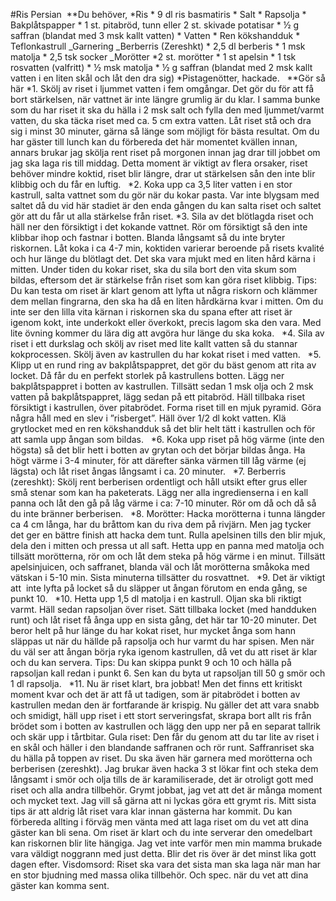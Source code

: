 #Ris Persian 
**Du behöver,
*Ris
    * 9 dl ris basmatiris
    * Salt
    * Rapsolja
    * Bakplåtspapper
    * 1 st. pitabröd, tunn eller 2 st. skivade potatisar
    * ½ g saffran (blandat med 3 msk kallt vatten)
    * Vatten
    * Ren kökshandduk
    * Teflonkastrull
_Garnering
_Berberris (Zereshkt)
    * 2,5 dl berberis
    * 1 msk matolja
    * 2,5 tsk socker
_Morötter
    *2 st. morötter
    * 1 st apelsin
    * 1 tsk rosvatten (valfritt)
    * ½ msk matolja
    * ½ g saffran (blandat med 2 msk kallt vatten i en liten skål och låt den dra sig)
*Pistagenötter, hackade.
 
**Gör så här
*1.
Skölj av riset i ljummet vatten i fem omgångar. Det gör du för att få bort stärkelsen, när vattnet är inte längre grumlig är du klar. I samma bunke som du har riset it ska du hälla i 2 msk salt och fylla den med ljummet/varmt vatten, du ska täcka riset med ca. 5 cm extra vatten.
Låt riset stå och dra sig i minst 30 minuter, gärna så länge som möjligt för bästa resultat. Om du har gäster till lunch kan du förbereda det här momentet kvällen innan, annars brukar jag skölja rent riset på morgonen innan jag drar till jobbet om jag ska laga ris till middag. Detta moment är viktigt av flera orsaker, riset behöver mindre koktid, riset blir längre, drar ut stärkelsen sån den inte blir klibbig och du får en luftig.
 
*2.
Koka upp ca 3,5 liter vatten i en stor kastrull, salta vattnet som du gör när du kokar pasta. Var inte blygsam med saltet då du vid här stadiet är den enda gången du kan salta riset och saltet gör att du får ut alla stärkelse från riset.
*3.
Sila av det blötlagda riset och häll ner den försiktigt i det kokande vattnet. Rör om försiktigt så den inte klibbar ihop och fastnar i botten. Blanda långsamt så du inte bryter riskornen. Låt koka i ca 4-7 min, koktiden varierar beroende på risets kvalité och hur länge du blötlagt det. Det ska vara mjukt med en liten hård kärna i mitten.
Under tiden du kokar riset, ska du sila bort den vita skum som bildas, eftersom det är stärkelse från riset som kan göra riset klibbig.
Tips: Du kan testa om riset är klart genom att lyfta ut några riskorn och klämmer dem mellan fingrarna, den ska ha då en liten hårdkärna kvar i mitten. Om du inte ser den lilla vita kärnan i riskornen ska du spana efter att riset är igenom kokt, inte underkokt eller överkokt, precis lagom ska den vara. Med lite övning kommer du lära dig att avgöra hur länge du ska koka.
 
*4.
Sila av riset i ett durkslag och skölj av riset med lite kallt vatten så du stannar kokprocessen. Skölj även av kastrullen du har kokat riset i med vatten.
 
*5.
Klipp ut en rund ring av bakplåtspappret, det gör du bäst genom att rita av locket. Då får du en perfekt storlek på kastrullens botten.
Lägg ner bakplåtspappret i botten av kastrullen. Tillsätt sedan 1 msk olja och 2 msk vatten på bakplåtspappret, lägg sedan på ett pitabröd. Häll tillbaka riset försiktigt i kastrullen, över pitabrödet. Forma riset till en mjuk pyramid. Göra några håll med en slev i ”risberget”. Häll över 1/2 dl kokt vatten. Klä grytlocket med en ren kökshandduk så det blir helt tätt i kastrullen och för att samla upp ångan som bildas.
 
*6.
Koka upp riset på hög värme (inte den högsta) så det blir hett i botten av grytan och det börjar bildas ånga. Ha högt värme i 3-4 minuter, för att därefter sänka värmen till låg värme (ej lägsta) och låt riset ångas långsamt i ca. 20 minuter.
 
*7.
Berberris (zereshkt): Skölj rent berberisen ordentligt och håll utsikt efter grus eller små stenar som kan ha paketerats. Lägg ner alla ingredienserna i en kall panna och låt den gå på låg värme i ca: 7-10 minuter. Rör om då och då så du inte bränner berberisen.
 
*8.
Morötter: Hacka morötterna i tunna längder ca 4 cm långa, har du bråttom kan du riva dem på rivjärn. Men jag tycker det ger en bättre finish att hacka dem tunt. Rulla apelsinen tills den blir mjuk, dela den i mitten och pressa ut all saft. Hetta upp en panna med matolja och tillsätt morötterna, rör om och låt dem steka på hög värme i en minut. Tillsätt apelsinjuicen, och saffranet, blanda väl och låt morötterna småkoka med vätskan i 5-10 min. Sista minuterna tillsätter du rosvattnet.
 
*9.
Det är viktigt att  inte lyfta på locket så du släpper ut ångan förutom en enda gång, se punkt 10.
 
*10.
Hetta upp 1,5 dl matolja i en kastrull. Oljan ska bli riktigt varmt. Häll sedan rapsoljan över riset. Sätt tillbaka locket (med handduken runt) och låt riset få ånga upp en sista gång, det här tar 10-20 minuter. Det beror helt på hur länge du har kokat riset, hur mycket ånga som hann släppas ut när du hällde på rapsolja och hur varmt du har spisen. Men när du väl ser att ångan börja ryka igenom kastrullen, då vet du att riset är klar och du kan servera.
Tips: Du kan skippa punkt 9 och 10 och hälla på rapsoljan kall redan i punkt 6. Sen kan du byta ut rapsoljan till 50 g smör och 1 dl rapsolja.
 
*11.
Nu är riset klart, bra jobbat! Men det finns ett kritiskt moment kvar och det är att få ut tadigen, som är pitabrödet i botten av kastrullen medan den är fortfarande är krispig. Nu gäller det att vara snabb och smidigt, häll upp riset i ett stort serveringsfat, skrapa bort allt ris från brödet som i botten av kastrullen och lägg den upp ner på en separat tallrik och skär upp i tårtbitar.
Gula riset: Den får du genom att du tar lite av riset i en skål och häller i den blandande saffranen och rör runt. Saffranriset ska du hälla på toppen av riset. Du ska även här garnera med morötterna och berberisen (zereshkt). Jag brukar även hacka 3 st lökar fint och steka dem långsamt i smör och olja tills de är karamiliserade, det är otroligt gott med riset och alla andra tillbehör.
Grymt jobbat, jag vet att det är många moment och mycket text. Jag vill så gärna att ni lyckas göra ett grymt ris. Mitt sista tips är att aldrig låt riset vara klar innan gästerna har kommit. Du kan förbereda allting i förväg men vänta med att laga riset om du vet att dina gäster kan bli sena. Om riset är klart och du inte serverar den omedelbart kan riskornen blir lite hängiga. Jag vet inte varför men min mamma brukade vara väldigt noggrann med just detta. Blir det ris över är det minst lika gott dagen efter.
Visdomsord: Riset ska vara det sista man ska laga när man har en stor bjudning med massa olika tillbehör. Och spec. när du vet att dina gäster kan komma sent.
